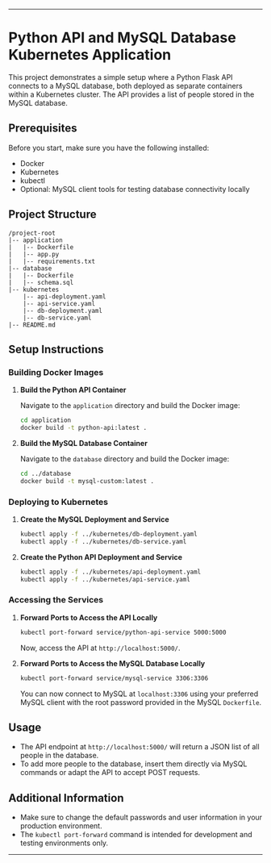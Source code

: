 
---

# Python API and MySQL Database Kubernetes Application

This project demonstrates a simple setup where a Python Flask API connects to a MySQL database, both deployed as separate containers within a Kubernetes cluster. The API provides a list of people stored in the MySQL database.

## Prerequisites

Before you start, make sure you have the following installed:
- Docker
- Kubernetes
- kubectl
- Optional: MySQL client tools for testing database connectivity locally

## Project Structure

```
/project-root
|-- application
|   |-- Dockerfile
|   |-- app.py
|   |-- requirements.txt
|-- database
|   |-- Dockerfile
|   |-- schema.sql
|-- kubernetes
    |-- api-deployment.yaml
    |-- api-service.yaml
    |-- db-deployment.yaml
    |-- db-service.yaml
|-- README.md
```

## Setup Instructions

### Building Docker Images

1. **Build the Python API Container**

   Navigate to the `application` directory and build the Docker image:

   ```bash
   cd application
   docker build -t python-api:latest .
   ```

2. **Build the MySQL Database Container**

   Navigate to the `database` directory and build the Docker image:

   ```bash
   cd ../database
   docker build -t mysql-custom:latest .
   ```

### Deploying to Kubernetes

1. **Create the MySQL Deployment and Service**

   ```bash
   kubectl apply -f ../kubernetes/db-deployment.yaml
   kubectl apply -f ../kubernetes/db-service.yaml
   ```

2. **Create the Python API Deployment and Service**

   ```bash
   kubectl apply -f ../kubernetes/api-deployment.yaml
   kubectl apply -f ../kubernetes/api-service.yaml
   ```

### Accessing the Services

1. **Forward Ports to Access the API Locally**

   ```bash
   kubectl port-forward service/python-api-service 5000:5000
   ```

   Now, access the API at `http://localhost:5000/`.

2. **Forward Ports to Access the MySQL Database Locally**

   ```bash
   kubectl port-forward service/mysql-service 3306:3306
   ```

   You can now connect to MySQL at `localhost:3306` using your preferred MySQL client with the root password provided in the MySQL `Dockerfile`.

## Usage

- The API endpoint at `http://localhost:5000/` will return a JSON list of all people in the database.
- To add more people to the database, insert them directly via MySQL commands or adapt the API to accept POST requests.

## Additional Information

- Make sure to change the default passwords and user information in your production environment.
- The `kubectl port-forward` command is intended for development and testing environments only.

---
